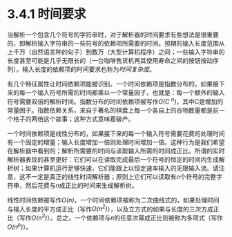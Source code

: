 # 3.4.1 时间要求

当解析一个包含几个符号的字符串时，对于解析器的时间要求有些想法是很重要的，即解析输入字符串的一些符号的依赖项所需要的时间。预期的输入长度范围从上千万（自然语言种的句子）到数万（大型计算机程序）之间；一些输入字符串的长度甚至可能是几乎无限长的（一台咖啡售货机再其使用寿命之间的按钮按动序列）。输入长度的依赖项的时间要求也称为*时间复杂度*。

有几个特征属性让时间依赖项能被识别。一个时间依赖项是指数分布的，如果接下来的每一个输入符号所需的时间都乘以一个常量因子，也就是：每一个额外的输入符号需要双倍的解析时间。指数分布的时间依赖项被写作*O(C
<sup>n</sup>)*，其中C是增加的常量因子。指数依赖关系，来自于著名的棋盘上每一个各自上的谷物数量都是前一个格子的两倍这个故事；这种方式意味着破产。

一个时间依赖项是线性分布的，如果接下来的每一个输入符号需要花费的处理时间有一个固定的增量；输入长度增加一倍则处理时间增加一倍。这种行为是我们希望在解析器中看到的；解析所需要的时间与读取输入所需的时间成正比。所谓的实时解析器表现的甚至更好：它们可以在读取完成最后一个符号的恒定的时间内生成解析树；如果计算机运行足够快速，它们能跟上以恒定速率输入的无限输入流。请注意，这不一定是真正的线性时间解析器；原则上它们可以读取有*n*个符号的完整字符串，然后花费与*n*成正比的时间来生成解析树。

线性时间依赖被写作*O(n)*。一个时间依赖项被称为二次曲线式的，如果处理时间与输入长度的平方成正比（写作*O(n<sup>2</sup>)*），以及立方式的如果与长度的三次方成正比（写作*O(n<sup>3</sup>)*）。总之，一个依赖项与*n*的任意次幂成正比则被称为多项式（写作*O(n<sup>p</sup>)*）。